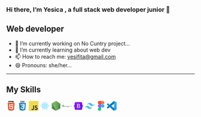 ### Hi there, I’m  Yesica , a full stack web developer junior 👋

##  Web developer

- 🔭 I’m currently working on No Cuntry project...
- 🌱 I’m currently learning about web dev
- 📫 How to reach me: yesifita@gmail.com
- 😄 Pronouns: she/her...

---
##  My Skills
<div flex=flex justify-content=space-between>
<img aling="left" width=26px src="https://raw.githubusercontent.com/github/explore/80688e429a7d4ef2fca1e82350fe8e3517d3494d/topics/html/html.png"/>
<img aling="left" width=26px src="https://raw.githubusercontent.com/github/explore/80688e429a7d4ef2fca1e82350fe8e3517d3494d/topics/css/css.png"/>
<img aling="left" width=26px src="https://raw.githubusercontent.com/github/explore/80688e429a7d4ef2fca1e82350fe8e3517d3494d/topics/javascript/javascript.png"/>
<img aling="left" width=26px src="https://raw.githubusercontent.com/github/explore/80688e429a7d4ef2fca1e82350fe8e3517d3494d/topics/react/react.png"/>
<img aling="left" width=26px src="https://raw.githubusercontent.com/github/explore/80688e429a7d4ef2fca1e82350fe8e3517d3494d/topics/nodejs/nodejs.png"/>
<img aling="left" width=26px src="https://raw.githubusercontent.com/github/explore/80688e429a7d4ef2fca1e82350fe8e3517d3494d/topics/mongodb/mongodb.png"/>
<img aling="left" width=26px src="https://github.com/devicons/devicon/blob/master/icons/bootstrap/bootstrap-original.svg"/>
<img aling="left" width=26px src="https://github.com/devicons/devicon/blob/master/icons/tailwindcss/tailwindcss-plain.svg"/>
<img aling="left" width=26px src=https://github.com/devicons/devicon/blob/master/icons/figma/figma-original.svg/>
<img aling="left"  width=26px src="https://raw.githubusercontent.com/github/explore/80688e429a7d4ef2fca1e82350fe8e3517d3494d/topics/visual-studio-code/visual-studio-code.png"/>
  </div>




